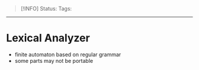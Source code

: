 > [!INFO]
> Status:
> Tags: 

----
# Lexical Analyzer
- finite automaton based on regular grammar
- some parts may not be portable